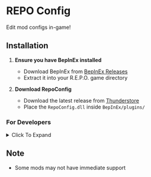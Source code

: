 # REPO Config
Edit mod configs in-game!

## Installation

1. **Ensure you have BepInEx installed**

   - Download BepInEx from [BepInEx Releases](https://github.com/BepInEx/BepInEx/releases)
   - Extract it into your R.E.P.O. game directory

2. **Download RepoConfig**

   - Download the latest release from [Thunderstore](https://thunderstore.io/c/repo/p/nickklmao/REPOConfig/)
   - Place the `RepoConfig.dll` inside `BepInEx/plugins/`

### For Developers
<details><summary>Click To Expand</summary><br>

The currently supported `ConfigEntry` types:  
- bool
- int
- float
- string
  - Must use `AcceptableValueList<string>` when config binding
- UnityEngine.InputSystem.Key

**Setting Up Ranges:**
1. Create a `ConfigEntry<float>` or `ConfigEntry<int>`
2. Bind it using `AcceptableValueRange<float>` or `AcceptableValueRange<int>`:
```
floatEntry = Config.Bind("General", "Float Entry", 2f, new ConfigDescription("", new AcceptableValueRange<float>(2.5f, 10.5f)));
intEntry = Config.Bind("General", "Int Entry", 2, new ConfigDescription("", new AcceptableValueRange<int>(0, 100)));
```

**Setting Up Options:**
1. Create a `ConfigEntry<string>`
2. Bind it using `AcceptableValueList<string>`:
```
gamemodeEntry = Config.Bind("General", "Gamemode", "Survival", new ConfigDescription("", new AcceptableValueList<string>("Creative", "Survival", "Adventure Mode")));
```

**Hiding A Setting**
1. Create a `ConfigEntry`
2. Bind it with a tag `HideREPOConfig`:
```
floatEntry = Config.Bind("General", "Float Entry", 2f, new ConfigDescription("", null, "HideREPOConfig"));
```
</details>

## Note
- Some mods may not have immediate support